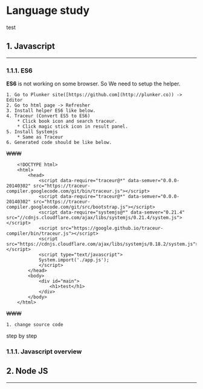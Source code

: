 # Language study

test

## 1. Javascript

* * *

### 1.1.1. ES6

 **ES6** is not working on some browser. So We need to setup the helper.

    1. Go to Plunker site([https://github.com](http://plunker.co)) -> Editor
    2. Go to html page -> Refresher
    3. Install helper ES6 like below.
    4. Traceur (Convert ES5 to ES6)
        * Click book icon and search traceur.
        * Click magic stick icon in result panel.
    5. Install Systemjs
        * Same as Traceur
    6. Generated code should be like below.

₩₩₩

        <!DOCTYPE html>
        <html>
            <head>
                <script data-require="traceur@*" data-semver="0.0.0-20140302" src="https://traceur-compiler.googlecode.com/git/bin/traceur.js"></script>
                <script data-require="traceur@*" data-semver="0.0.0-20140302" src="https://traceur-compiler.googlecode.com/git/src/bootstrap.js"></script>
                <script data-require="systemjs@*" data-semver="0.21.4" src="//cdnjs.cloudflare.com/ajax/libs/systemjs/0.21.4/system.js"></script>
                <script src="https://google.github.io/traceur-compiler/bin/traceur.js"></script>
                <script src="https://cdnjs.cloudflare.com/ajax/libs/systemjs/0.18.2/system.js"></script>
                <script type="text/javascript">
                System.import('./app.js');
                </script>
            </head>
            <body>
                <div id="main">
                    <h1>test</h1>
                </div>
            </body>
        </html>

₩₩₩

    1. change source code
step by step

### 1.1.1. Javascript overview

## 2. Node JS

* * *

